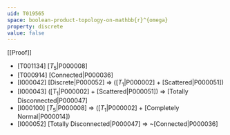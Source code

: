 ```yaml
---
uid: T019565
space: boolean-product-topology-on-mathbb{r}^{omega}
property: discrete
value: false
---
```

[[Proof]]

* [T001134] [$T_5$|P000008]
* [T000914] [Connected|P000036]
* [I000042] [Discrete|P000052] => ([$T_1$|P000002] + [Scattered|P000051])
* [I000043] ([$T_1$|P000002] + [Scattered|P000051]) => [Totally Disconnected|P000047]
* [I000100] [$T_5$|P000008] => ([$T_1$|P000002] + [Completely Normal|P000014])
* [I000052] [Totally Disconnected|P000047] => ~[Connected|P000036]

